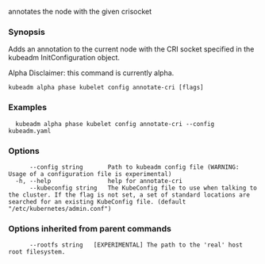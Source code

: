 
annotates the node with the given crisocket

### Synopsis

Adds an annotation to the current node with the CRI socket specified in the kubeadm InitConfiguration object. 

Alpha Disclaimer: this command is currently alpha.

```
kubeadm alpha phase kubelet config annotate-cri [flags]
```

### Examples

```
  kubeadm alpha phase kubelet config annotate-cri --config kubeadm.yaml
```

### Options

```
      --config string       Path to kubeadm config file (WARNING: Usage of a configuration file is experimental)
  -h, --help                help for annotate-cri
      --kubeconfig string   The KubeConfig file to use when talking to the cluster. If the flag is not set, a set of standard locations are searched for an existing KubeConfig file. (default "/etc/kubernetes/admin.conf")
```

### Options inherited from parent commands

```
      --rootfs string   [EXPERIMENTAL] The path to the 'real' host root filesystem.
```

